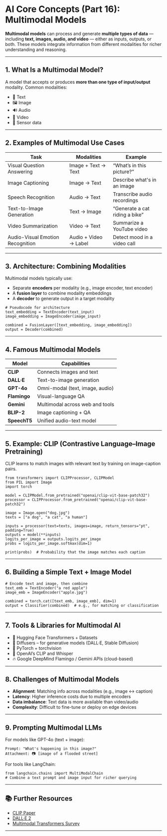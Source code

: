 # AI Core Concepts (Part 16): Multimodal Models

**Multimodal models** can process and generate **multiple types of data** — including **text, images, audio, and video** — either as inputs, outputs, or both. These models integrate information from different modalities for richer understanding and reasoning.

---

## 1. What Is a Multimodal Model?

A model that accepts or produces **more than one type of input/output** modality. Common modalities:

- 📝 Text
- 🖼️ Image
- 🔊 Audio
- 🎥 Video
- 🧠 Sensor data

---

## 2. Examples of Multimodal Use Cases

| Task                        | Modalities             | Example                          |
|-----------------------------|------------------------|----------------------------------|
| Visual Question Answering   | Image + Text → Text    | “What’s in this picture?”        |
| Image Captioning            | Image → Text           | Describe what's in an image      |
| Speech Recognition          | Audio → Text           | Transcribe audio recordings      |
| Text-to-Image Generation    | Text → Image           | “Generate a cat riding a bike”   |
| Video Summarization         | Video → Text           | Summarize a YouTube video        |
| Audio-Visual Emotion Recognition | Audio + Video → Label | Detect mood in a video call     |

---

## 3. Architecture: Combining Modalities

Multimodal models typically use:
- Separate **encoders** per modality (e.g., image encoder, text encoder)
- A **fusion layer** to combine modality embeddings
- A **decoder** to generate output in a target modality

```
# Pseudocode for architecture
text_embedding = TextEncoder(text_input)
image_embedding = ImageEncoder(image_input)

combined = FusionLayer([text_embedding, image_embedding])
output = Decoder(combined)
```

---

## 4. Famous Multimodal Models

| Model       | Capabilities                    |
|-------------|---------------------------------|
| **CLIP**    | Connects images and text        |
| **DALL·E**  | Text-to-image generation        |
| **GPT-4o**  | Omni-modal (text, image, audio) |
| **Flamingo**| Visual-language QA              |
| **Gemini**  | Multimodal across web and tools |
| **BLIP-2**  | Image captioning + QA           |
| **SpeechT5**| Unified audio-text model        |

---

## 5. Example: CLIP (Contrastive Language–Image Pretraining)

CLIP learns to match images with relevant text by training on image-caption pairs.

```
from transformers import CLIPProcessor, CLIPModel
from PIL import Image
import torch

model = CLIPModel.from_pretrained("openai/clip-vit-base-patch32")
processor = CLIPProcessor.from_pretrained("openai/clip-vit-base-patch32")

image = Image.open("dog.jpg")
texts = ["a dog", "a cat", "a human"]

inputs = processor(text=texts, images=image, return_tensors="pt", padding=True)
outputs = model(**inputs)
logits_per_image = outputs.logits_per_image
probs = logits_per_image.softmax(dim=1)

print(probs)  # Probability that the image matches each caption
```

---

## 6. Building a Simple Text + Image Model

```
# Encode text and image, then combine
text_emb = TextEncoder("a red apple")
image_emb = ImageEncoder("apple.jpg")

combined = torch.cat([text_emb, image_emb], dim=1)
output = Classifier(combined)  # e.g., for matching or classification
```

---

## 7. Tools & Libraries for Multimodal AI

- 🤗 Hugging Face Transformers + Datasets
- 🧨 Diffusers – for generative models (DALL·E, Stable Diffusion)
- 🐍 PyTorch + torchvision
- 🧠 OpenAI’s CLIP and Whisper
- 🔥 Google DeepMind Flamingo / Gemini APIs (cloud-based)

---

## 8. Challenges of Multimodal Models

- **Alignment**: Matching info across modalities (e.g., image ↔ caption)
- **Latency**: Higher inference costs due to multiple encoders
- **Data imbalance**: Text data is more available than video/audio
- **Complexity**: Difficult to fine-tune or deploy on edge devices

---

## 9. Prompting Multimodal LLMs

For models like GPT-4o (text + image):

```
Prompt: "What's happening in this image?"
Attachment: 📷 [image of a flooded street]
```

For tools like LangChain:

```
from langchain.chains import MultiModalChain
# Combine a text prompt and image input for richer querying
```

---

## 📚 Further Resources

- [CLIP Paper](https://arxiv.org/abs/2103.00020)
- [DALL·E 2](https://openai.com/dall-e-2)
- [Multimodal Transformers Survey](https://arxiv.org/abs/2301.04847)

---
